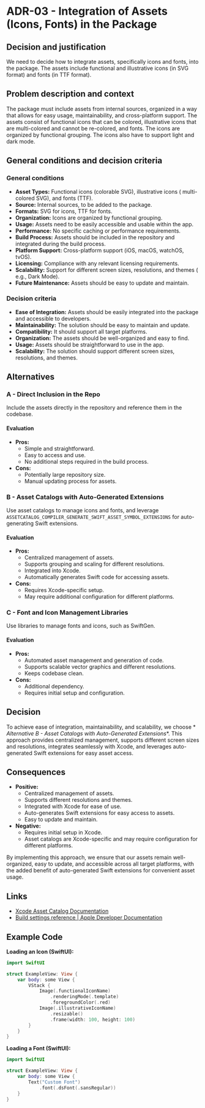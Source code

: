 # ADR-03 - Integration of Assets (Icons, Fonts) in the Package

## Decision and justification

We need to decide how to integrate assets, specifically icons and fonts, into
the package. The assets include functional and illustrative icons (in SVG
format) and fonts (in TTF format).

## Problem description and context

The package must include assets from internal sources, organized in a way that
allows for easy usage, maintainability, and cross-platform support. The assets
consist of functional icons that can be colored, illustrative icons that are
multi-colored and cannot be re-colored, and fonts. The icons are organized by
functional grouping. The icons also have to support light and dark mode.

## General conditions and decision criteria

### General conditions

* **Asset Types:** Functional icons (colorable SVG), illustrative icons (
  multi-colored SVG), and fonts (TTF).
* **Source:** Internal sources, to be added to the package.
* **Formats:** SVG for icons, TTF for fonts.
* **Organization:** Icons are organized by functional grouping.
* **Usage:** Assets need to be easily accessible and usable within the app.
* **Performance:** No specific caching or performance requirements.
* **Build Process:** Assets should be included in the repository and integrated
  during the build process.
* **Platform Support:** Cross-platform support (iOS, macOS, watchOS, tvOS).
* **Licensing:** Compliance with any relevant licensing requirements.
* **Scalability:** Support for different screen sizes, resolutions, and themes (
  e.g., Dark Mode).
* **Future Maintenance:** Assets should be easy to update and maintain.

### Decision criteria

* **Ease of Integration:** Assets should be easily integrated into the package
  and accessible to developers.
* **Maintainability:** The solution should be easy to maintain and update.
* **Compatibility:** It should support all target platforms.
* **Organization:** The assets should be well-organized and easy to find.
* **Usage:** Assets should be straightforward to use in the app.
* **Scalability:** The solution should support different screen sizes,
  resolutions, and themes.

## Alternatives

### A - Direct Inclusion in the Repo

Include the assets directly in the repository and reference them in the
codebase.

#### Evaluation

* **Pros:**
    * Simple and straightforward.
    * Easy to access and use.
    * No additional steps required in the build process.
* **Cons:**
    * Potentially large repository size.
    * Manual updating process for assets.

### B - Asset Catalogs with Auto-Generated Extensions

Use asset catalogs to manage icons and fonts, and
leverage `ASSETCATALOG_COMPILER_GENERATE_SWIFT_ASSET_SYMBOL_EXTENSIONS` for
auto-generating Swift extensions.

#### Evaluation

* **Pros:**
    * Centralized management of assets.
    * Supports grouping and scaling for different resolutions.
    * Integrated into Xcode.
    * Automatically generates Swift code for accessing assets.
* **Cons:**
    * Requires Xcode-specific setup.
    * May require additional configuration for different platforms.

### C - Font and Icon Management Libraries

Use libraries to manage fonts and icons, such as SwiftGen.

#### Evaluation

* **Pros:**
    * Automated asset management and generation of code.
    * Supports scalable vector graphics and different resolutions.
    * Keeps codebase clean.
* **Cons:**
    * Additional dependency.
    * Requires initial setup and configuration.

## Decision

To achieve ease of integration, maintainability, and scalability, we choose *
*Alternative B - Asset Catalogs with Auto-Generated Extensions**. This approach
provides centralized management, supports different screen sizes and
resolutions, integrates seamlessly with Xcode, and leverages auto-generated
Swift extensions for easy asset access.

## Consequences

* **Positive:**
    * Centralized management of assets.
    * Supports different resolutions and themes.
    * Integrated with Xcode for ease of use.
    * Auto-generates Swift extensions for easy access to assets.
    * Easy to update and maintain.
* **Negative:**
    * Requires initial setup in Xcode.
    * Asset catalogs are Xcode-specific and may require configuration for
      different platforms.

By implementing this approach, we ensure that our assets remain well-organized,
easy to update, and accessible across all target platforms, with the added
benefit of auto-generated Swift extensions for convenient asset usage.

## Links

* [Xcode Asset Catalog Documentation](https://developer.apple.com/documentation/xcode/managing-assets-with-asset-catalogs)
* [Build settings reference | Apple Developer Documentation](https://developer.apple.com/documentation/xcode/build-settings-reference#Generate-Asset-Symbols)

## Example Code

**Loading an Icon (SwiftUI):**

```swift
import SwiftUI

struct ExampleView: View {
    var body: some View {
        VStack {
            Image(.functionalIconName)
                .renderingMode(.template)
                .foregroundColor(.red)
            Image(.illustrativeIconName)
                .resizable()
                .frame(width: 100, height: 100)
        }
    }
}
```

**Loading a Font (SwiftUI):**

```swift
import SwiftUI

struct ExampleView: View {
    var body: some View {
        Text("Custom Font")
            .font(.dsFont(.sansRegular))
    }
}
```
